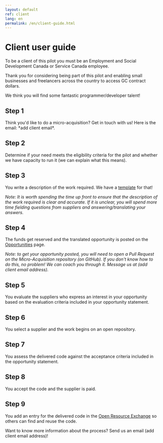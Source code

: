 ```yaml
---
layout: default
ref: client
lang: en
permalink: /en/client-guide.html
---
```

# Client user guide

To be a client of this pilot you must be an Employment and Social Development Canada or Service Canada employee.

Thank you for considering being part of this pilot and enabling small businesses and freelancers across the country to access GC contract dollars.

We think you will find some fantastic programmer/developer talent!

<div class="well"><h2 class="h5">Step 1</h2>
<p> Think you'd like to do a micro-acquisition?
Get in touch with us!
Here is the email: *add client email*.</p>

<h2 class="h5">Step 2</h2>
<p>Determine if your need meets the eligibility criteria for the pilot and whether we have capacity to run it (we can explain what this means).</p>

<h2 class="h5">Step 3</h2>
<p>You write a description of the work required.
We have a <a href="{{ site.baseurl }}{% link assets/opportunity-template.md %}" title="Opportunity Template" download>template</a> for that!</p>

<p><em>Note: It is worth spending the time up front to ensure that the description of the work required is clear and accurate.
If it is unclear, you will spend more time fielding questions from suppliers and answering/translating your answers.</em></p>

<h2 class="h5">Step 4</h2>
<p>The funds get reserved and the translated opportunity is posted on the <a href="{{ site.baseurl }}{% link _pages/en/opportunities.md %}" title="Opportunities">Opportunities</a> page.</p>

<p><em>Note: to get your opportunity posted, you will need to open a Pull Request on the Micro-Acquisition repository (on GitHub).
If you don't know how to do this, no problem! We can coach you through it. Message us at (add client email address).</em></p>

<h2 class="h5">Step 5</h2>
<p>You evaluate the suppliers who express an interest in your opportunity based on the evaluation criteria included in your opportunity statement.</p>

<h2 class="h5">Step 6</h2>
<p>You select a supplier and the work begins on an open repository.</p>

<h2 class="h5">Step 7</h2>
<p>You assess the delivered code against the acceptance criteria included in the opportunity statement.</p>

<h2 class="h5">Step 8</h2>
<p>You accept the code and the supplier is paid.</p>

<h2 class="h5">Step 9</h2>
<p>You add an entry for the delivered code in the <a href="https://code.open.canada.ca/en/index.html">Open Resource Exchange</a> so others can find and reuse the code.</p>
</div>

Want to know more information about the process?
Send us an email (add client email address)!
